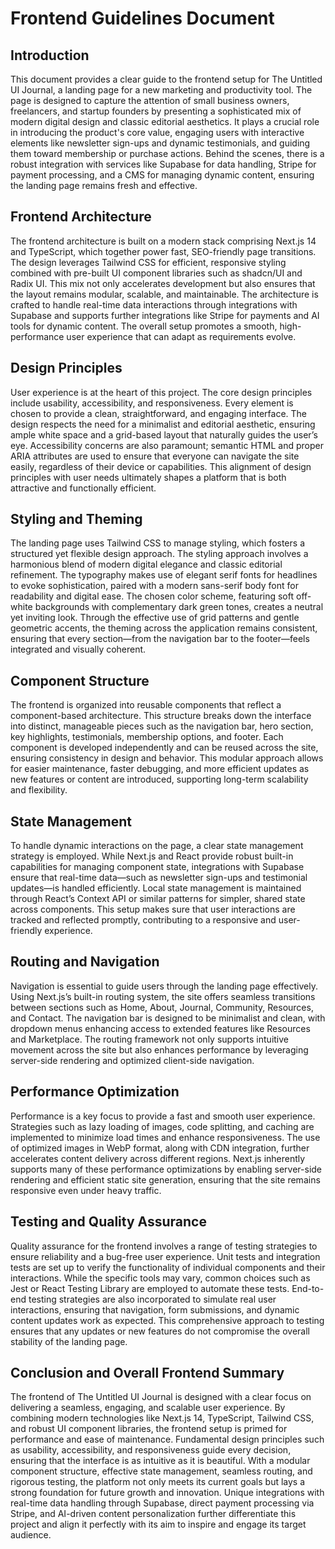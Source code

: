 # Frontend Guidelines Document

## Introduction

This document provides a clear guide to the frontend setup for The Untitled UI Journal, a landing page for a new marketing and productivity tool. The page is designed to capture the attention of small business owners, freelancers, and startup founders by presenting a sophisticated mix of modern digital design and classic editorial aesthetics. It plays a crucial role in introducing the product's core value, engaging users with interactive elements like newsletter sign-ups and dynamic testimonials, and guiding them toward membership or purchase actions. Behind the scenes, there is a robust integration with services like Supabase for data handling, Stripe for payment processing, and a CMS for managing dynamic content, ensuring the landing page remains fresh and effective.

## Frontend Architecture

The frontend architecture is built on a modern stack comprising Next.js 14 and TypeScript, which together power fast, SEO-friendly page transitions. The design leverages Tailwind CSS for efficient, responsive styling combined with pre-built UI component libraries such as shadcn/UI and Radix UI. This mix not only accelerates development but also ensures that the layout remains modular, scalable, and maintainable. The architecture is crafted to handle real-time data interactions through integrations with Supabase and supports further integrations like Stripe for payments and AI tools for dynamic content. The overall setup promotes a smooth, high-performance user experience that can adapt as requirements evolve.

## Design Principles

User experience is at the heart of this project. The core design principles include usability, accessibility, and responsiveness. Every element is chosen to provide a clean, straightforward, and engaging interface. The design respects the need for a minimalist and editorial aesthetic, ensuring ample white space and a grid-based layout that naturally guides the user’s eye. Accessibility concerns are also paramount; semantic HTML and proper ARIA attributes are used to ensure that everyone can navigate the site easily, regardless of their device or capabilities. This alignment of design principles with user needs ultimately shapes a platform that is both attractive and functionally efficient.

## Styling and Theming

The landing page uses Tailwind CSS to manage styling, which fosters a structured yet flexible design approach. The styling approach involves a harmonious blend of modern digital elegance and classic editorial refinement. The typography makes use of elegant serif fonts for headlines to evoke sophistication, paired with a modern sans-serif body font for readability and digital ease. The chosen color scheme, featuring soft off-white backgrounds with complementary dark green tones, creates a neutral yet inviting look. Through the effective use of grid patterns and gentle geometric accents, the theming across the application remains consistent, ensuring that every section—from the navigation bar to the footer—feels integrated and visually coherent.

## Component Structure

The frontend is organized into reusable components that reflect a component-based architecture. This structure breaks down the interface into distinct, manageable pieces such as the navigation bar, hero section, key highlights, testimonials, membership options, and footer. Each component is developed independently and can be reused across the site, ensuring consistency in design and behavior. This modular approach allows for easier maintenance, faster debugging, and more efficient updates as new features or content are introduced, supporting long-term scalability and flexibility.

## State Management

To handle dynamic interactions on the page, a clear state management strategy is employed. While Next.js and React provide robust built-in capabilities for managing component state, integrations with Supabase ensure that real-time data—such as newsletter sign-ups and testimonial updates—is handled efficiently. Local state management is maintained through React’s Context API or similar patterns for simpler, shared state across components. This setup makes sure that user interactions are tracked and reflected promptly, contributing to a responsive and user-friendly experience.

## Routing and Navigation

Navigation is essential to guide users through the landing page effectively. Using Next.js’s built-in routing system, the site offers seamless transitions between sections such as Home, About, Journal, Community, Resources, and Contact. The navigation bar is designed to be minimalist and clean, with dropdown menus enhancing access to extended features like Resources and Marketplace. The routing framework not only supports intuitive movement across the site but also enhances performance by leveraging server-side rendering and optimized client-side navigation.

## Performance Optimization

Performance is a key focus to provide a fast and smooth user experience. Strategies such as lazy loading of images, code splitting, and caching are implemented to minimize load times and enhance responsiveness. The use of optimized images in WebP format, along with CDN integration, further accelerates content delivery across different regions. Next.js inherently supports many of these performance optimizations by enabling server-side rendering and efficient static site generation, ensuring that the site remains responsive even under heavy traffic.

## Testing and Quality Assurance

Quality assurance for the frontend involves a range of testing strategies to ensure reliability and a bug-free user experience. Unit tests and integration tests are set up to verify the functionality of individual components and their interactions. While the specific tools may vary, common choices such as Jest or React Testing Library are employed to automate these tests. End-to-end testing strategies are also incorporated to simulate real user interactions, ensuring that navigation, form submissions, and dynamic content updates work as expected. This comprehensive approach to testing ensures that any updates or new features do not compromise the overall stability of the landing page.

## Conclusion and Overall Frontend Summary

The frontend of The Untitled UI Journal is designed with a clear focus on delivering a seamless, engaging, and scalable user experience. By combining modern technologies like Next.js 14, TypeScript, Tailwind CSS, and robust UI component libraries, the frontend setup is primed for performance and ease of maintenance. Fundamental design principles such as usability, accessibility, and responsiveness guide every decision, ensuring that the interface is as intuitive as it is beautiful. With a modular component structure, effective state management, seamless routing, and rigorous testing, the platform not only meets its current goals but lays a strong foundation for future growth and innovation. Unique integrations with real-time data handling through Supabase, direct payment processing via Stripe, and AI-driven content personalization further differentiate this project and align it perfectly with its aim to inspire and engage its target audience.

